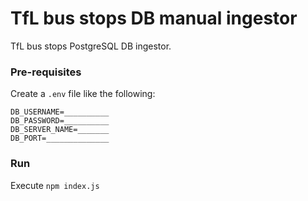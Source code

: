 # TfL bus stops DB manual ingestor

TfL bus stops PostgreSQL DB ingestor.

### Pre-requisites

Create a `.env` file like the following:
```
DB_USERNAME=__________
DB_PASSWORD=__________
DB_SERVER_NAME=_______
DB_PORT=______________
```

### Run

Execute `npm index.js`
